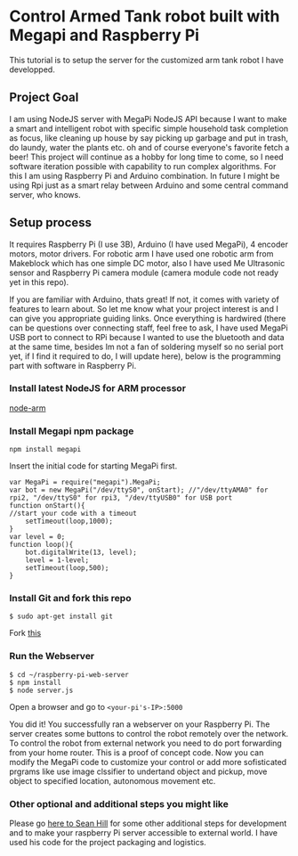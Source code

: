 # Control Armed Tank robot built with Megapi and Raspberry Pi
This tutorial is to setup the server for the customized arm tank robot I have developped. 

## Project Goal
I am using NodeJS server with MegaPi NodeJS API because I want to make a smart and intelligent robot with specific simple household task completion as focus, like cleaning up house by say picking up garbage and put in trash, do laundy, water the plants etc. oh and of course everyone's favorite fetch a beer! This project will continue as a hobby for long time to come, so I need software iteration possible with capability to run complex algorithms. For this I am using Raspberry Pi and Arduino combination. In future I might be using Rpi just as a smart relay between Arduino and some central command server, who knows.

## Setup process

It requires Raspberry Pi  (I use 3B), Arduino (I have used MegaPi), 4 encoder motors, motor drivers.
For robotic arm I have used one robotic arm from Makeblock which has one simple DC motor, also I have used Me Ultrasonic sensor and Raspberry Pi camera module (camera module code not ready yet in this repo).

If you are familiar with Arduino, thats great! If not, it comes with variety of features to learn about. So let me know what your project interest is and I can give you appropriate guiding links.
Once everything is hardwired (there can be questions over connecting staff, feel free to ask, I have used MegaPi USB port to connect to RPi because I wanted to use the bluetooth and data at the same time, besides Im not a fan of soldering myself so no serial port yet, if I find it required to do, I will update here), below is the programming part with software in Raspberry Pi.

### Install latest NodeJS for ARM processor
[node-arm](http://node-arm.herokuapp.com/)

### Install Megapi npm package
	npm install megapi
Insert the initial code for starting MegaPi first.

	var MegaPi = require("megapi").MegaPi;
	var bot = new MegaPi("/dev/ttyS0", onStart); //"/dev/ttyAMA0" for rpi2, "/dev/ttyS0" for rpi3, "/dev/ttyUSB0" for USB port
	function onStart(){
  	//start your code with a timeout
  		setTimeout(loop,1000);
	}
	var level = 0;
	function loop(){
  		bot.digitalWrite(13, level);
  		level = 1-level;
  		setTimeout(loop,500);
	}

### Install Git and fork this repo

	$ sudo apt-get install git
	
Fork [this](https://github.com/pramitr/megapi.git) 
	
### Run the Webserver
	$ cd ~/raspberry-pi-web-server
	$ npm install
	$ node server.js
	
Open a browser and go to `<your-pi's-IP>:5000`

You did it! You successfully ran a webserver on your Raspberry Pi. The server creates some buttons to control the robot remotely over the network. To control the robot from external network you need to do port forwarding from your home router.
 This is a proof of concept code. Now you can modify the MegaPi code to customize your control or add more sofisticated prgrams like use image clssifier to undertand object and pickup, move object to specified location, autonomous movement etc.


### Other optional and additional steps you might like
Please go [here to Sean Hill](https://github.com/sean-hill/raspberry-pi-web-server) for some other additional steps for development and to make your raspberry Pi server accessible to external world. I have used his code for the project packaging and logistics.








